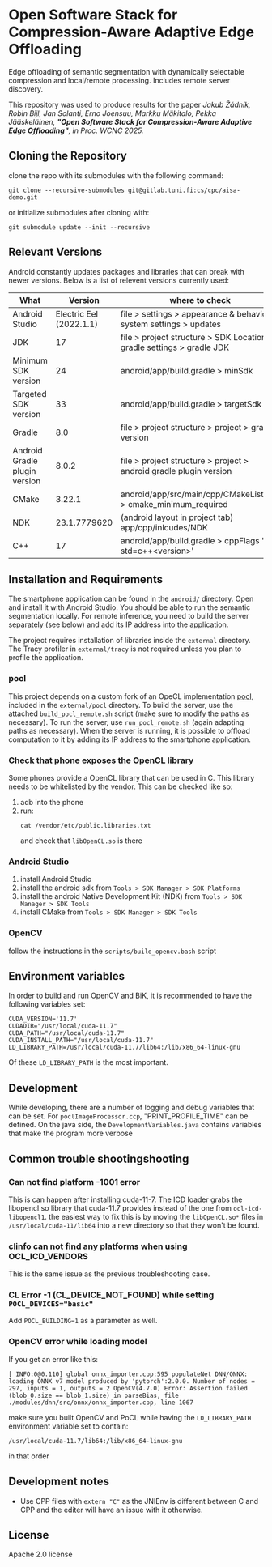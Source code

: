 # Open Software Stack for Compression-Aware Adaptive Edge Offloading

Edge offloading of semantic segmentation with dynamically selectable compression and local/remote processing. Includes remote server discovery.

This repository was used to produce results for the paper _Jakub Žádník, Robin Bijl, Jan Solanti, Erno Joensuu, Markku Mäkitalo, Pekka Jääskeläinen, **"Open Software Stack for Compression-Aware Adaptive Edge Offloading"**, in Proc. WCNC 2025._

## Cloning the Repository

clone the repo with its submodules with the following command:

```
git clone --recursive-submodules git@gitlab.tuni.fi:cs/cpc/aisa-demo.git
```

or initialize submodules after cloning with:

```
git submodule update --init --recursive
```

## Relevant Versions

Android constantly updates packages and libraries that can break with newer versions. Below is a list of relevent versions currently used:


| **What**                      | **Version**             | **where to check**                                                     |
|-------------------------------|-------------------------|------------------------------------------------------------------------|
| Android Studio                | Electric Eel (2022.1.1) | file > settings > appearance & behavior > system settings > updates    |
| JDK                           | 17                      | file > project structure > SDK Location > gradle settings > gradle JDK |
| Minimum SDK version           | 24                      | android/app/build.gradle > minSdk                                      |
| Targeted SDK version          | 33                      | android/app/build.gradle > targetSdk                                   |
| Gradle                        | 8.0                     | file > project structure > project > gradle version                    |
| Android Gradle plugin version | 8.0.2                   | file > project structure > project > android gradle plugin version     |
| CMake                         | 3.22.1                  | android/app/src/main/cpp/CMakeLists.txt > cmake_minimum_required       |
| NDK                           | 23.1.7779620            | (android layout in project tab) app/cpp/inlcudes/NDK                   |
| C++                           | 17                      | android/app/build.gradle > cppFlags '-std=c++\<version\>'              |


## Installation and Requirements

The smartphone application can be found in the `android/` directory. Open and install it with Android Studio.
You should be able to run the semantic segmentation locally.
For remote inference, you need to build the server separately (see below) and add its IP address into the application.

The project requires installation of libraries inside the `external` directory.
The Tracy profiler in `external/tracy` is not required unless you plan to profile the application.

### pocl

This project depends on a custom fork of an OpeCL implementation [pocl](https://github.com/pocl/pocl), included in the `external/pocl` directory.
To build the server, use the attached `build_pocl_remote.sh` script (make sure to modify the paths as necessary).
To run the server, use `run_pocl_remote.sh` (again adapting paths as necessary).
When the server is running, it is possible to offload computation to it by adding its IP address to the smartphone application.

### Check that phone exposes the OpenCL library
Some phones provide a OpenCL library that can be used in C. This library needs to be whitelisted by the vendor. This can be checked like so:
1. adb into the phone
2. run:
    ```
    cat /vendor/etc/public.libraries.txt  
    ```
    and check that `libOpenCL.so` is there


### Android Studio

1. install Android Studio
2. install the android sdk from `Tools > SDK Manager > SDK Platforms`
3. install the android Native Development Kit (NDK) from `Tools > SDK Manager > SDK Tools`
4. install CMake from `Tools > SDK Manager > SDK Tools`

### OpenCV

follow the instructions in the `scripts/build_opencv.bash` script

## Environment variables

In order to build and run OpenCV and BiK, it is recommended to have the following variables set:

`CUDA_VERSION='11.7'` \
`CUDADIR="/usr/local/cuda-11.7"` \
`CUDA_PATH="/usr/local/cuda-11.7"` \
`CUDA_INSTALL_PATH="/usr/local/cuda-11.7"` \
`LD_LIBRARY_PATH=/usr/local/cuda-11.7/lib64:/lib/x86_64-linux-gnu` 

Of these `LD_LIBRARY_PATH` is the most important.

## Development

While developing, there are a number of logging and debug variables that can be set. For `poclImageProcessor.ccp`, "PRINT_PROFILE_TIME" can be defined.
On the java side, the `DevelopmentVariables.java` contains variables that make the program more verbose


## Common trouble shootingshooting

### Can not find platform -1001 error

This is can happen after installing cuda-11-7. The ICD loader grabs the libopencl.so library that cuda-11.7 
provides instead of the one from `ocl-icd-libopencl1`. the easiest way to fix this is by moving the 
`libOpenCL.so*` files in `/usr/local/cuda-11/lib64` into a new directory so that they won't be found.

### clinfo can not find any platforms when using OCL_ICD_VENDORS

This is the same issue as the previous troubleshooting case.

### CL Error -1 (CL_DEVICE_NOT_FOUND) while setting `POCL_DEVICES="basic"`

Add `POCL_BUILDING=1` as a parameter as well.

### OpenCV error while loading model

If you get an error like this:
```
[ INFO:0@0.110] global onnx_importer.cpp:595 populateNet DNN/ONNX: loading ONNX v7 model produced by 'pytorch':2.0.0. Number of nodes = 297, inputs = 1, outputs = 2 OpenCV(4.7.0) Error: Assertion failed (blob_0.size == blob_1.size) in parseBias, file ./modules/dnn/src/onnx/onnx_importer.cpp, line 1067
```

make sure you built OpenCV and PoCL while having the `LD_LIBRARY_PATH` environment variable set to contain:

```
/usr/local/cuda-11.7/lib64:/lib/x86_64-linux-gnu
```
in that order

## Development notes

* Use CPP files with `extern "C"` as the JNIEnv is different between C and CPP and the editer will have an issue with it otherwise.

## License

Apache 2.0 license
